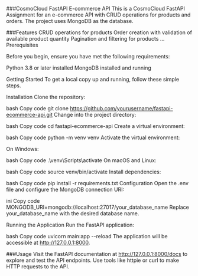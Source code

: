###CosmoCloud FastAPI E-commerce API
This is a CosmoCloud FastAPI Assignment for an e-commerce API with CRUD operations for products and orders. The project uses MongoDB as the database.

###Features
CRUD operations for products
Order creation with validation of available product quantity
Pagination and filtering for products
...
Prerequisites

Before you begin, ensure you have met the following requirements:

Python 3.8 or later installed
MongoDB installed and running

Getting Started
To get a local copy up and running, follow these simple steps.

Installation
Clone the repository:

bash
Copy code
git clone https://github.com/yourusername/fastapi-ecommerce-api.git
Change into the project directory:

bash
Copy code
cd fastapi-ecommerce-api
Create a virtual environment:

bash
Copy code
python -m venv venv
Activate the virtual environment:

On Windows:

bash
Copy code
.\venv\Scripts\activate
On macOS and Linux:

bash
Copy code
source venv/bin/activate
Install dependencies:

bash
Copy code
pip install -r requirements.txt
Configuration
Open the .env file and configure the MongoDB connection URI:

ini
Copy code
MONGODB_URI=mongodb://localhost:27017/your_database_name
Replace your_database_name with the desired database name.

Running the Application
Run the FastAPI application:

bash
Copy code
uvicorn main:app --reload
The application will be accessible at http://127.0.0.1:8000.

###Usage
Visit the FastAPI documentation at http://127.0.0.1:8000/docs to explore and test the API endpoints.
Use tools like httpie or curl to make HTTP requests to the API.
